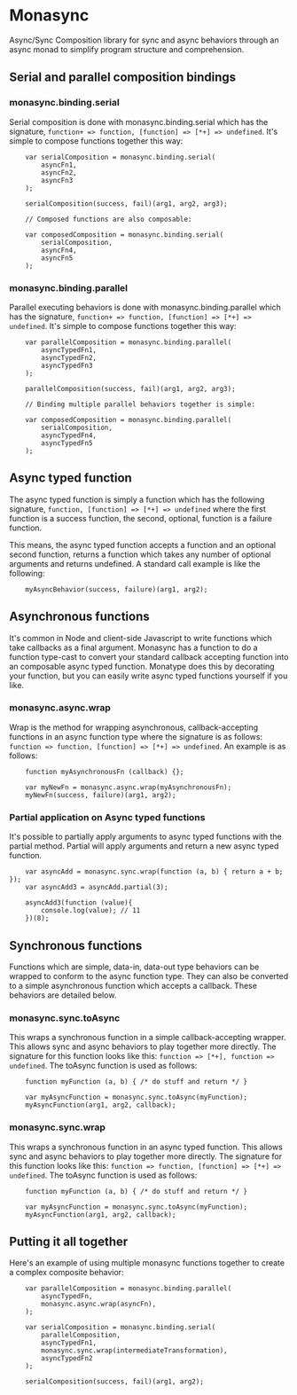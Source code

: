 # Monasync

Async/Sync Composition library for sync and async behaviors through an async monad to simplify 
program structure and comprehension.

## Serial and parallel composition bindings

### monasync.binding.serial

Serial composition is done with monasync.binding.serial which has the signature, 
`function+ => function, [function] => [*+] => undefined`. It's simple to compose functions together this way:

~~~
    var serialComposition = monasync.binding.serial(
        asyncFn1,
        asyncFn2,
        asyncFn3
    );

    serialComposition(success, fail)(arg1, arg2, arg3);

    // Composed functions are also composable:

    var composedComposition = monasync.binding.serial(
        serialComposition,
        asyncFn4,
        asyncFn5
    );
~~~

### monasync.binding.parallel

Parallel executing behaviors is done with monasync.binding.parallel which has the signature, 
`function+ => function, [function] => [*+] => undefined`. It's simple to compose functions together this way:

~~~
    var parallelComposition = monasync.binding.parallel(
        asyncTypedFn1,
        asyncTypedFn2,
        asyncTypedFn3
    );

    parallelComposition(success, fail)(arg1, arg2, arg3);

    // Binding multiple parallel behaviors together is simple:

    var composedComposition = monasync.binding.parallel(
        serialComposition,
        asyncTypedFn4,
        asyncTypedFn5
    );
~~~

## Async typed function

The async typed function is simply a function which has the following signature, 
`function, [function] => [*+] => undefined` where the first function is a success function,
the second, optional, function is a failure function.

This means, the async typed function accepts a function and an optional second function, returns 
a function which takes any number of optional arguments and returns undefined.  A standard call
example is like the following:

~~~
    myAsyncBehavior(success, failure)(arg1, arg2);
~~~

## Asynchronous functions

It's common in Node and client-side Javascript to write functions which take callbacks as a final
argument. Monasync has a function to do a function type-cast to convert your standard callback
accepting function into an composable async typed function. Monatype does this by decorating your
function, but you can easily write async typed functions yourself if you like.

### monasync.async.wrap

Wrap is the method for wrapping asynchronous, callback-accepting functions in an async function
type where the signature is as follows: `function => function, [function] => [*+] => undefined`.
An example is as follows:

~~~
    function myAsynchronousFn (callback) {};

    var myNewFn = monasync.async.wrap(myAsynchronousFn);
    myNewFn(success, failure)(arg1, arg2);
~~~

### Partial application on Async typed functions

It's possible to partially apply arguments to async typed functions with the partial
method. Partial will apply arguments and return a new async typed function.

~~~
    var asyncAdd = monasync.sync.wrap(function (a, b) { return a + b; });
    var asyncAdd3 = asyncAdd.partial(3);

    asyncAdd3(function (value){
        console.log(value); // 11
    })(8);
~~~

## Synchronous functions

Functions which are simple, data-in, data-out type behaviors can be wrapped to conform to the
async function type. They can also be converted to a simple asynchronous function which accepts
a callback.  These behaviors are detailed below.

### monasync.sync.toAsync

This wraps a synchronous function in a simple callback-accepting wrapper.  This allows sync
and async behaviors to play together more directly.  The signature for this function looks
like this: `function => [*+], function => undefined`.  The toAsync function is used as follows:

~~~
    function myFunction (a, b) { /* do stuff and return */ }

    var myAsyncFunction = monasync.sync.toAsync(myFunction);
    myAsyncFunction(arg1, arg2, callback);
~~~

### monasync.sync.wrap

This wraps a synchronous function in an async typed function.  This allows sync
and async behaviors to play together more directly.  The signature for this function looks
like this: `function => function, [function] => [*+] => undefined`.  The toAsync function 
is used as follows:

~~~
    function myFunction (a, b) { /* do stuff and return */ }

    var myAsyncFunction = monasync.sync.toAsync(myFunction);
    myAsyncFunction(arg1, arg2, callback);
~~~

## Putting it all together

Here's an example of using multiple monasync functions together to create a complex composite behavior:

~~~
    var parallelComposition = monasync.binding.parallel(
        asyncTypedFn,
        monasync.async.wrap(asyncFn),
    );

    var serialComposition = monasync.binding.serial(
        parallelComposition,
        asyncTypedFn1,
        monasync.sync.wrap(intermediateTransformation),
        asyncTypedFn2
    );

    serialComposition(success, fail)(arg1, arg2);
~~~